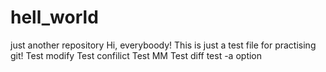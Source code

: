 # hell_world
just another repository
Hi, everyboody!
This is just a test file for practising git!
Test modify
Test confilict
Test MM
Test diff
test -a option
